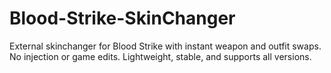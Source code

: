 # Blood-Strike-SkinChanger
External skinchanger for Blood Strike with instant weapon and outfit swaps. No injection or game edits. Lightweight, stable, and supports all versions.
